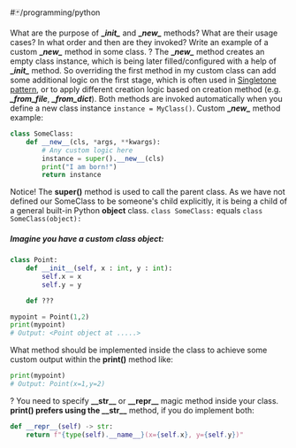 #🃏/programming/python 

What are the purpose of **\__init\__** and **\__new\__** methods? What are their usage cases? In what order and then are they invoked? Write an example of a custom **\__new\__** method in some class.
?
The **\__new\__** method creates an empty class instance, which is being later filled/configured with a help of  **\__init\__** method. So overriding the first method in my custom class can add some additional logic on the first stage, which is often used in [Singletone pattern](Design%20Patterns/Singletone%20pattern.md), or to apply different creation logic based on creation method (e.g. ***_from_file***,  ***_from_dict***).
Both methods are invoked automatically when you define a new class instance `instance = MyClass()`.
Custom **\__new\__** method example:
```python
class SomeClass:
	def __new__(cls, *args, **kwargs):
		# Any custom logic here
		instance = super().__new__(cls)
		print("I am born!")
		return instance
```
Notice! The **super()** method is used to call the parent class. As we have not defined our SomeClass to be someone's child explicitly, it is being a child of a general built-in Python **object** class.
`class SomeClass:` equals `class SomeClass(object):`
<!--SR:!2026-12-13,613,330-->

##### Imagine you have a custom class object:
```python
class Point:
	def __init__(self, x : int, y : int):
		self.x = x
		self.y = y

	def ???

mypoint = Point(1,2)
print(mypoint)
# Output: <Point object at .....>
```
What method should be implemented inside the class to achieve some custom output within the **print()** method like:
```python
print(mypoint)
# Output: Point(x=1,y=2)
```
?
You need to specify **\_\_str\_\_** or **\_\_repr\_\_** magic method inside your class. **print() prefers using the \_\_str\_\_** method, if you do implement both:
```python
def __repr__(self) -> str:
	return f"{type(self).__name__}(x={self.x}, y={self.y})"
```
<!--SR:!2025-07-08,235,330-->